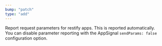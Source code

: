 ```yaml
---
bump: "patch"
type: "add"
---
```


Report request parameters for restify apps. This is reported automatically. You can disable parameter reporting with the AppSignal `sendParams: false` configuration option.

